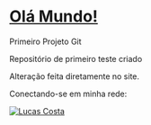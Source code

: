 # <b> <u>Olá Mundo!</u> </b>
 Primeiro Projeto Git

Repositório de primeiro teste criado

Alteração feita diretamente no site.

Conectando-se em minha rede:

<p align="left">	
  <a href="https://www.linkedin.com/in/lucas-costa-batista/">
      <img alt="Lucas Costa" src="https://img.shields.io/badge/-LucasCostaBatista-8257E5?style=flat&logo=Linkedin&logoColor=white" />
  </a>
 </p>


